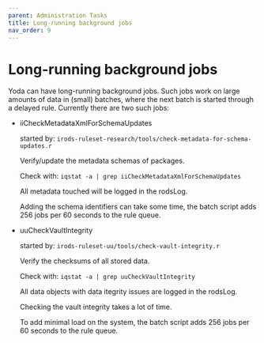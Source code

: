 ```yaml
---
parent: Administration Tasks
title: Long-running background jobs
nav_order: 9
---
```

# Long-running background jobs
Yoda can have long-running background jobs. Such jobs work on large amounts of
data in (small) batches, where the next batch is started through a delayed rule.
Currently there are two such jobs:

* iiCheckMetadataXmlForSchemaUpdates

  started by: `irods-ruleset-research/tools/check-metadata-for-schema-updates.r`

  Verify/update the metadata schemas of packages.

  Check with: `iqstat -a | grep iiCheckMetadataXmlForSchemaUpdates`

  All metadata touched will be logged in the rodsLog.

  Adding the schema identifiers can take some time, the batch script adds 256 jobs per 60 seconds to the rule queue.

* uuCheckVaultIntegrity

  started by: `irods-ruleset-uu/tools/check-vault-integrity.r`

  Verify the checksums of all stored data.

  Check with: `iqstat -a | grep uuCheckVaultIntegrity`

  All data objects with data itegrity issues are logged in the rodsLog.

  Checking the vault integrity takes a lot of time.

  To add minimal load on the system, the batch script adds 256 jobs per 60 seconds to the rule queue.
